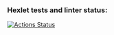 ### Hexlet tests and linter status:
[![Actions Status](https://github.com/kind-s1id3r/typescript-project-81/actions/workflows/hexlet-check.yml/badge.svg)](https://github.com/kind-s1id3r/typescript-project-81/actions)